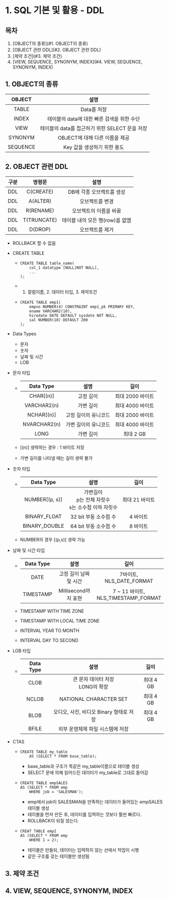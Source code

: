 # 1. SQL 기본 및 활용 - DDL

## 목차

1. [OBJECT의 종류](#1. OBJECT의 종류)
2. [OBJECT 관련 DDL](#2. OBJECT 관련 DDL)
3. [제약 조건](#3. 제약 조건)
4. [VIEW, SEQUENCE, SYNONYM, INDEX](#4. VIEW, SEQUENCE, SYNONYM, INDEX)



## 1. OBJECT의 종류

|  OBJECT  |                      설명                      |
| :------: | :--------------------------------------------: |
|  TABLE   |                  Data를 저장                   |
|  INDEX   |   테이블의 data에 대한 빠른 검색을 위한 수단   |
|   VIEW   | 테이블의 data를 접근하기 위한 SELECT 문을 저장 |
| SYNONYM  |         OBJECT에 대해 다른 이름을 제공         |
| SEQUENCE |          Key 값을 생성하기 위한 용도           |



## 2. OBJECT 관련 DDL

| 구분 |   명령문    |              설명               |
| :--: | :---------: | :-----------------------------: |
| DDL  |  C(CREATE)  |    DB에 각종 오브젝트를 생성    |
| DDL  |  A(ALTER)   |         오브젝트를 변경         |
| DDL  |  R(RENAME)  |     오브젝트의 이름을 바꿈      |
| DDL  | T(TRUNCATE) | 테이블 내의 모든 행(row)을 없앰 |
| DDL  |   D(DROP)   |         오브젝트를 제거         |

- ROLLBACK 할 수 없음

- CREATE TABLE

  - ```
    CREATE TABLE table_name(
    	col_1 datatype [NULL|NOT NULL],
    	...
    );
    ```

  - 1. 칼럼이름, 2. 데이터 타입, 3. 제약조건

  - ```
    CREATE TABLE emp1(
    	empno NUMBER(4) CONSTRAINT emp1_pk PRIMARY KEY,
    	ename VARCHAR2(10),
    	hiredate DATE DEFAULT sysdate NOT NULL,
    	sal NUMBER(10) DEFAULT 200
    );
    ```

- Data Types

  - 문자
  - 숫자
  - 날짜 및 시간
  - LOB

- 문자 타입

  - |  Data Type   |         설명         |       길이       |
    | :----------: | :------------------: | :--------------: |
    |  CHAR[(n)]   |      고정 길이       | 최대 2000 바이트 |
    | VARCHAR2(n)  |      가변 길이       | 최대 4000 바이트 |
    |  NCHAR[(n)]  | 고정 길이의 유니코드 | 최대 2000 바이트 |
    | NVARCHAR2(n) | 가변 길이의 유니코드 | 최대 4000 바이트 |
    |     LONG     |      가변 길이       |    최대 2 GB     |

  - [(n)] 생략하는 경우 : 1 바이트 저장

  - 가변 길이를 나타낼 때는 길이 생략 불가

- 숫자 타입

  - |   Data Type    |                           설명                            |      길이      |
    | :------------: | :-------------------------------------------------------: | :------------: |
    | NUMBER[(p, s)] | 가변길이<br />p는 전체 자릿수<br />s는 소수점 이하 자릿수 | 최대 21 바이트 |
    |  BINARY_FLOAT  |                   32 bit 부동 소수점 수                   |    4 바이트    |
    | BINARY_DOUBLE  |                   64 bit 부동 소수점 수                   |    8 바이트    |

  - NUMBER의 경우 [(p,s)] 생략 가능

- 날짜 및 시간 타입

  - | Data Type |          설명          |                   길이                   |
    | :-------: | :--------------------: | :--------------------------------------: |
    |   DATE    | 고정 길이 날짜 및 시간 |      7바이트,<br />NLS_DATE_FORMAT       |
    | TIMESTAMP |  Millisecond까지 표현  | 7 ~ 11 바이트,<br />NLS_TIMESTAMP_FORMAT |

  - TIMESTAMP WITH TIME ZONE
  - TIMESTAMP WITH LOCAL TIME ZONE
  - INTERVAL YEAR TO MONTH
  - INTERVAL DAY TO SECOND

- LOB 타입

  - | Data Type |                  설명                   |   길이    |
    | :-------: | :-------------------------------------: | :-------: |
    |   CLOB    |  큰 문자 데이터 저장<br /> LONG의 확장  | 최대 4 GB |
    |   NCLOB   |         NATIONAL CHARACTER SET          | 최대 4 GB |
    |   BLOB    | 오디오, 사진, 비디오 Binary 형태로 저장 | 최대 4 GB |
    |   BFILE   |    외부 운영체제 파일 시스템에 저장     |           |

- CTAS

  - ```
    CREATE TABLE my_table
    	AS (SELECT * FROM base_table);
    ```

    - base_table과 구조가 똑같은 my_table이름으로 테이블 생성
    - SELECT 문에 의해 읽어드린 데이터가 my_table로 그대로 들어감

  - ```
    CREATE TABLE empSALES
    AS (SELECT * FROM emp
    	WHERE job = 'SALESMAN');
    ```

    - emp에서 job이 SALESMAN을 만족하는 데이터가 들어있는 empSALES테이블 생성
    - 테이블을 먼저 만든 후, 데이터를 입력하는 것보다 훨씬 빠르다.
    - ROLLBACK이 되질 않는다.

  - ```
    CREAT TABLE emp2
    AS (SELECT * FROM emp
    	WHERE 1 = 2);
    ```

    - 테이블은 만들되, 데이터는 입력하지 않는 선에서 작업이 시행
    - 같은 구조를 갖는 테이블만 생성됨



## 3. 제약 조건



## 4. VIEW, SEQUENCE, SYNONYM, INDEX

